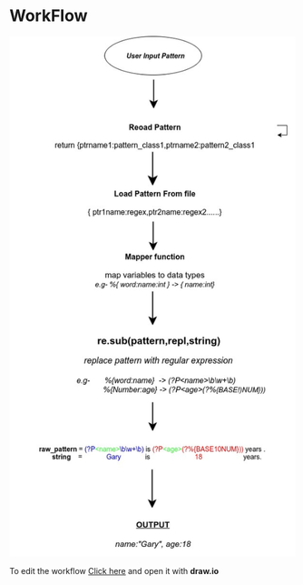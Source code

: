 # WorkFlow

![Screenshot](images/pygrok_workflow.jpg)


To edit the workflow [Click here](https://drive.google.com/open?id=0Bzip6-QFi3R_aE9NS2tZdFc5LUk) and open it with **draw.io**
